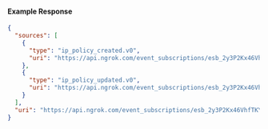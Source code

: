 <!-- Code generated for API Clients. DO NOT EDIT. -->

#### Example Response

```json
{
  "sources": [
    {
      "type": "ip_policy_created.v0",
      "uri": "https://api.ngrok.com/event_subscriptions/esb_2y3P2Kx46VhfTKYMdC5yW2e67HF/sources/ip_policy_created.v0"
    },
    {
      "type": "ip_policy_updated.v0",
      "uri": "https://api.ngrok.com/event_subscriptions/esb_2y3P2Kx46VhfTKYMdC5yW2e67HF/sources/ip_policy_updated.v0"
    }
  ],
  "uri": "https://api.ngrok.com/event_subscriptions/esb_2y3P2Kx46VhfTKYMdC5yW2e67HF/sources"
}
```
